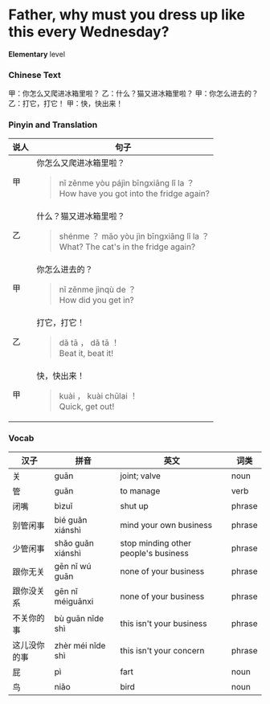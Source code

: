 # Father, why must you dress up like this every Wednesday?
**Elementary** level
### Chinese Text
甲：你怎么又爬进冰箱里啦？
乙：什么？猫又进冰箱里啦？
甲：你怎么进去的？
乙：打它，打它！
甲：快，快出来！

### Pinyin and Translation
|说人|句子|
|----|----|
|甲|你怎么又爬进冰箱里啦？<blockquote>nǐ zěnme yòu pájìn bīngxiāng lǐ la ？<br />How have you got into the fridge again?</blockquote>|
|乙|什么？猫又进冰箱里啦？<blockquote>shénme ？ māo yòu jìn bīngxiāng lǐ la ？<br />What? The cat's in the fridge again?</blockquote>|
|甲|你怎么进去的？<blockquote>nǐ zěnme jìnqù de ？<br />How did you get in?</blockquote>|
|乙|打它，打它！<blockquote>dǎ tā ， dǎ tā ！<br />Beat it, beat it!</blockquote>|
|甲|快，快出来！<blockquote>kuài ， kuài chūlai ！<br />Quick, get out!</blockquote>|
### Vocab
|汉子|拼音|英文|词类|
|----|----|----|----|
|关|guān|joint; valve|noun|
|管|guǎn|to manage|verb|
|闭嘴|bìzuǐ|shut up|phrase|
|别管闲事|bié guǎn xiánshì|mind your own business|phrase|
|少管闲事|shǎo guǎn xiánshì|stop minding other people's business|phrase|
|跟你无关|gēn nǐ wú guān|none of your business|phrase|
|跟你没关系|gēn nǐ méiguānxi|none of your business|phrase|
|不关你的事|bù guān nǐde shì|this isn't your business|phrase|
|这儿没你的事|zhèr méi nǐde shì|this isn't your concern|phrase|
|屁|pì|fart|noun|
|鸟|niǎo|bird|noun|
